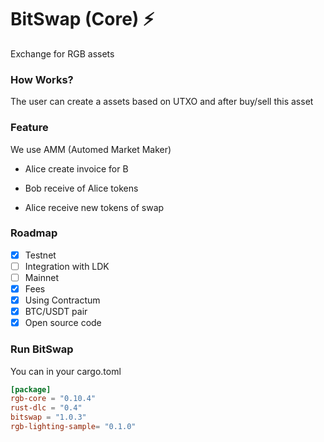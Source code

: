 # BitSwap (Core) ⚡

Exchange for RGB assets

### How Works?

The user can create a assets based on UTXO and after buy/sell this asset

### Feature

We use AMM (Automed Market Maker)

- Alice create invoice for B

- Bob receive of Alice tokens 

- Alice receive new tokens of swap

### Roadmap

- [X] Testnet
- [ ] Integration with LDK
- [ ] Mainnet
- [x] Fees
- [X] Using Contractum
- [X] BTC/USDT pair
- [x] Open source code

### Run BitSwap

You can in your cargo.toml

```cargo.toml
[package]
rgb-core = "0.10.4"
rust-dlc = "0.4"
bitswap = "1.0.3"
rgb-lighting-sample= "0.1.0"

